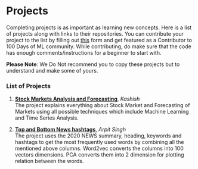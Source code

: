 # Projects
Completing projects is as important as learning new concepts. Here is a list of projects along with links to their repositories. 
You can contribute your project to the list by filling out [this](https://forms.gle/WDteyBcF3RHaX87A9) form and get featured as a Contributor to 100 Days of ML community. While contributing, do make sure that the code has enough comments/instructions for a beginner to start with.  

**Please Note**: We Do Not recommend you to copy these projects but to understand and make some of yours.  

### List of Projects
1.  **[Stock Markets Analysis and Forecasting](https://github.com/kashish45/StockMarketForecasting)**, *Kashish*  
  The project explains everything about Stock Market and Forecasting of Markets using all possible techniques which include Machine Learning and Time Series Analysis.

2. **[Top and Bottom News hashtags](https://github.com/arpit282/Word2vec)**, *Arpit Singh*  
 The project uses the 2020 NEWS summary, heading, keywords and hashtags to get the most frequently used words by combining all the mentioned above columns. Word2vec converts the columns into 100 vectors dimensions. PCA converts them into 2 dimension for plotting relation between the words.
